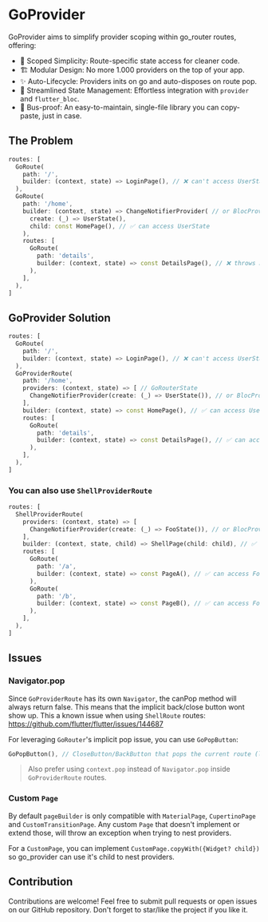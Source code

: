 # GoProvider

GoProvider aims to simplify provider scoping within go_router routes, offering:

- 🎯 Scoped Simplicity: Route-specific state access for cleaner code.
- 🏗️ Modular Design: No more 1.000 providers on the top of your app.
- ✨ Auto-Lifecycle: Providers inits on go and auto-disposes on route pop.
- 🚀 Streamlined State Management: Effortless integration with `provider` and `flutter_bloc`.
- 🚌 Bus-proof: An easy-to-maintain, single-file library you can copy-paste, just in case.

## The Problem

```dart
routes: [
  GoRoute(
    path: '/',
    builder: (context, state) => LoginPage(), // ❌ can't access UserState
  ),
  GoRoute(
    path: '/home',
    builder: (context, state) => ChangeNotifierProvider( // or BlocProvider
      create: (_) => UserState(),
      child: const HomePage(), // ✅ can access UserState
    ),
    routes: [
      GoRoute(
        path: 'details',
        builder: (context, state) => const DetailsPage(), // ❌ throws ProviderNotFoundException
      ),
    ],
  ),
]
```

## GoProvider Solution

```dart
routes: [
  GoRoute(
    path: '/',
    builder: (context, state) => LoginPage(), // ❌ can't access UserState
  ),
  GoProviderRoute(
    path: '/home',
    providers: (context, state) => [ // GoRouterState
      ChangeNotifierProvider(create: (_) => UserState()), // or BlocProvider
    ],
    builder: (context, state) => const HomePage(), // ✅ can access UserState
    routes: [
      GoRoute(
        path: 'details',
        builder: (context, state) => const DetailsPage(), // ✅ can access UserState too!
      ),
    ],
  ),
]
```

### You can also use `ShellProviderRoute`

```dart
routes: [
  ShellProviderRoute(
    providers: (context, state) => [
      ChangeNotifierProvider(create: (_) => FooState()), // or BlocProvider
    ],
    builder: (context, state, child) => ShellPage(child: child), // ✅ can access FooState
    routes: [
      GoRoute(
        path: '/a',
        builder: (context, state) => const PageA(), // ✅ can access FooState
      ),
      GoRoute(
        path: '/b',
        builder: (context, state) => const PageB(), // ✅ can access FooState
      ),
    ],
  ),
]
```

## Issues

### Navigator.pop

Since `GoProviderRoute` has its own `Navigator`, the canPop method will always return false. This means that the implicit back/close button wont show up. This a known issue when using `ShellRoute` routes:
<https://github.com/flutter/flutter/issues/144687>

For leveraging `GoRouter`'s implicit pop issue, you can use `GoPopButton`:

```dart
GoPopButton(), // CloseButton/BackButton that pops the current route (like AppBar's leading)
```

> Also prefer using `context.pop` instead of `Navigator.pop` inside `GoProviderRoute` routes.

### Custom `Page`

By default `pageBuilder` is only compatible with `MaterialPage`, `CupertinoPage` and `CustomTransitionPage`. Any custom `Page` that doesn't implement or extend those, will throw an exception when trying to nest providers.

For a `CustomPage`, you can implement `CustomPage.copyWith({Widget? child})` so go_provider can use it's child to nest providers.

## Contribution

Contributions are welcome! Feel free to submit pull requests or open issues on our GitHub repository. Don't forget to star/like the project if you like it.
